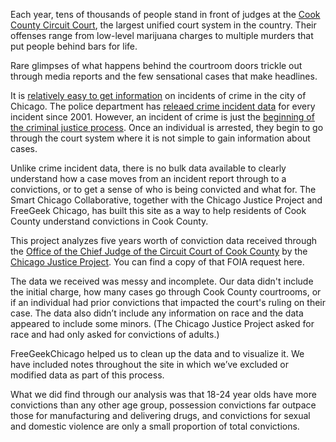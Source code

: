Each year, tens of thousands of people stand in front of judges at the [Cook County Circuit Court](http://www.cookcountyclerkofcourt.org),  the largest unified court system in the country. Their offenses range from low-level marijuana charges to multiple murders that put people behind bars for life.

Rare glimpses of what happens behind the courtroom doors trickle out through media reports and the few sensational cases that make headlines.

It is [relatively easy to get information](http://crime.chicagotribune.com/) on incidents of crime in the city of Chicago. The police department has [releaed crime incident data](https://data.cityofchicago.org/Public-Safety/Crimes-2001-to-present/ijzp-q8t2) for every incident since 2001. However, an incident of crime is just the [beginning of the criminal justice process](http://crime-punishment.smartchicagoapps.org/). Once an individual is arrested, they begin to go through the court system where it is not simple to gain information about cases. 

Unlike crime incident data, there is no bulk data available to clearly understand how a case moves from an incident report through to a convictions, or to get a sense of who is being convicted and what for. The Smart Chicago Collaborative, together with the Chicago Justice Project and FreeGeek Chicago, has built this site as a way to help residents of Cook County understand convictions in Cook County. 

This project analyzes five years worth of conviction data received through the [Office of the Chief Judge of the Circuit Court of Cook County](http://www.cookcountycourt.org/ABOUTTHECOURT/OfficeoftheChiefJudge.aspx) by the [Chicago Justice Project](http://chicagojustice.org). You can find a copy of that FOIA request here. 

The data we received was messy and incomplete. Our data didn't include the initial charge, how many cases go through Cook County courtrooms, or if an individual had prior convictions that impacted the court's ruling on their case. The data also didn’t include any information on race and the data appeared to include some minors. (The Chicago Justice Project asked for race and had only asked for convictions of adults.) 

FreeGeekChicago helped us to clean up the data and to visualize it. We have included notes throughout the site in which we’ve excluded or modified data as part of this process. 

What we did find through our analysis was that 18-24 year olds have more convictions than any other age group, possession convictions far outpace those for manufacturing and delivering drugs, and convictions for sexual and domestic violence are only a small proportion of total convictions.

